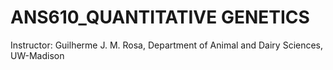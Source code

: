 # ANS610_QUANTITATIVE GENETICS
Instructor: Guilherme J. M. Rosa, Department of Animal and Dairy Sciences, UW-Madison

